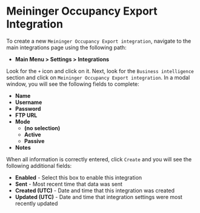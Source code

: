 # Meininger Occupancy Export Integration

To create a new `Meininger Occupancy Export integration`, navigate to the main integrations page using the following path:

* **Main Menu &gt; Settings &gt; Integrations**

Look for the `+` icon and click on it. Next, look for the `Business intelligence` section and click on `Meininger Occupancy Export integration`. In a modal window, you will see the following fields to complete:

* **Name**
* **Username**
* **Password**
* **FTP URL**
* **Mode**
  * **\(no selection\)**
  * **Active**
  * **Passive**
* **Notes**

When all information is correctly entered, click `Create` and you will see the following additional fields:

* **Enabled** - Select this box to enable this integration
* **Sent** - Most recent time that data was sent
* **Created \(UTC\)** - Date and time that this integration was created
* **Updated \(UTC\)** - Date and time that integration settings were most recently updated

